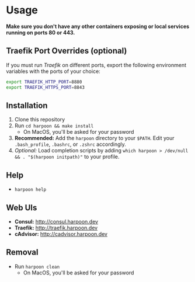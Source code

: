 # Usage

**Make sure you don't have any other containers exposing or local
services running on ports 80 or 443.**

## Traefik Port Overrides (optional)

If you must run _Traefik_ on different ports, export the following
environment variables with the ports of your choice:

```bash
export TRAEFIK_HTTP_PORT=8880
export TRAEFIK_HTTPS_PORT=8843
```

## Installation

1. Clone this repository
2. Run `cd harpoon && make install`
   * On MacOS, you'll be asked for your password
3. **Recommended:** Add the `harpoon` directory to your `$PATH`. Edit your `.bash_profile`,
   `.bashrc`, or `.zshrc` accordingly.
4. _Optional:_ Load completion scripts by adding `which harpoon > /dev/null && . "$(harpoon initpath)"` to your profile.

## Help

* `harpoon help`

## Web UIs

* **Consul:** http://consul.harpoon.dev
* **Traefik:** http://traefik.harpoon.dev
* **cAdvisor:** http://cadvisor.harpoon.dev

## Removal

* Run `harpoon clean`
  * On MacOS, you'll be asked for your password

